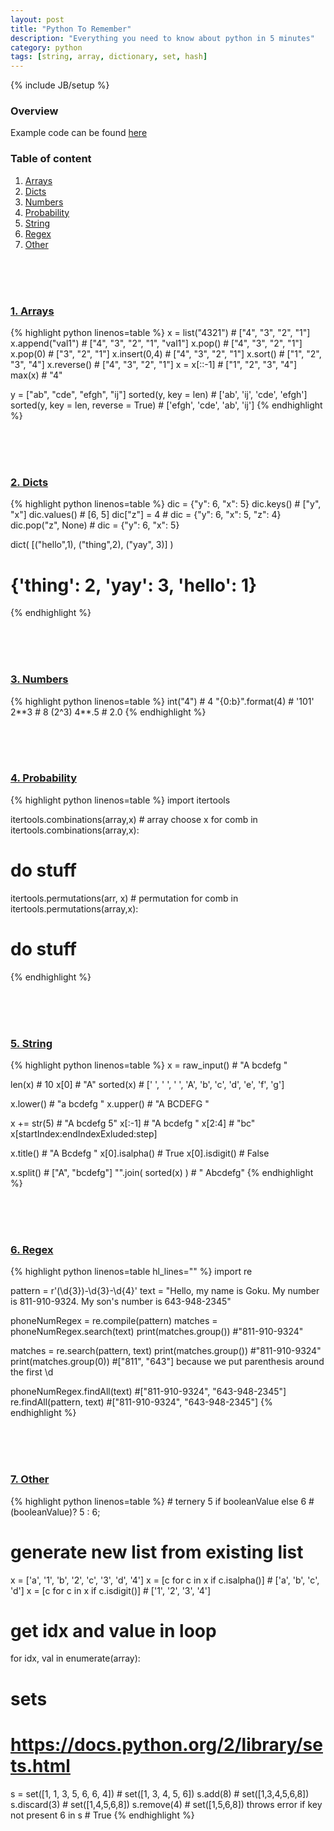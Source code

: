 ```yaml
---
layout: post
title: "Python To Remember"
description: "Everything you need to know about python in 5 minutes"
category: python
tags: [string, array, dictionary, set, hash]
---
```

{% include JB/setup %}

<h3><a name="table-of-content"></a>Overview</h3>

Example code can be found [here](https://github.com/GabrielGhe/CoderbyteChallenges)

### Table of content ###
1.  [Arrays](#arrays)
2.  [Dicts](#dict)
3.  [Numbers](#numbers)
4.  [Probability](#probability)
5.  [String](#string)
6.  [Regex](#regex)
7.  [Other](#other)


<!-- 
#########################################
#
#   Arrays
#
#########################################
-->
<br /><br /><br />
<h3><a name="arrays"></a><a href="">1. Arrays</a></h3>
<!-- Code _______________________________________-->
{% highlight python linenos=table  %}
x = list("4321")  # ["4", "3", "2", "1"]
x.append("val1")  # ["4", "3", "2", "1", "val1"]
x.pop()           # ["4", "3", "2", "1"]
x.pop(0)          # ["3", "2", "1"]
x.insert(0,4)     # ["4", "3", "2", "1"]
x.sort()          # ["1", "2", "3", "4"]
x.reverse()       # ["4", "3", "2", "1"]
x = x[::-1]       # ["1", "2", "3", "4"]
max(x)            # "4"

y = ["ab", "cde", "efgh", "ij"]
sorted(y, key = len)    # ['ab', 'ij', 'cde', 'efgh']
sorted(y, key = len, reverse = True)  # ['efgh', 'cde', 'ab', 'ij']
{% endhighlight %}
<!-- /Code ^^^^^^^^^^^^^^^^^^^^^^^^^^^^^^^^^^^^^^-->

<!-- 
#########################################
#
#   Dicts
#
#########################################
-->
<br /><br /><br />
<h3><a name="dicts"></a><a href="">2. Dicts</a></h3>
<!-- Code _______________________________________-->
{% highlight python linenos=table  %}
dic = {"y": 6, "x": 5}
dic.keys()         # ["y", "x"]
dic.values()       # [6, 5]
dic["z"] = 4       # dic = {"y": 6, "x": 5, "z": 4}
dic.pop("z", None) # dic = {"y": 6, "x": 5}

dict( [("hello",1), ("thing",2), ("yay", 3)] )
# {'thing': 2, 'yay': 3, 'hello': 1} 
{% endhighlight %}
<!-- /Code ^^^^^^^^^^^^^^^^^^^^^^^^^^^^^^^^^^^^^^-->

<!-- 
#########################################
#
#   Numbers
#
#########################################
-->
<br /><br /><br />
<h3><a name="numbers"></a><a href="">3. Numbers</a></h3>
<!-- Code _______________________________________-->
{% highlight python linenos=table  %}
int("4")          # 4
"{0:b}".format(4) # '101'
2**3              # 8 (2^3)
4**.5             # 2.0
{% endhighlight %}
<!-- /Code ^^^^^^^^^^^^^^^^^^^^^^^^^^^^^^^^^^^^^^-->

<!-- 
#########################################
#
#   Probability
#
#########################################
-->
<br /><br /><br />
<h3><a name="probability"></a><a href="">4. Probability</a></h3>
<!-- Code _______________________________________-->
{% highlight python linenos=table  %}
import itertools

itertools.combinations(array,x)  # array choose x
for comb in itertools.combinations(array,x):
  # do stuff
  
itertools.permutations(arr, x)   # permutation
for comb in itertools.permutations(array,x):
  # do stuff
{% endhighlight %}
<!-- /Code ^^^^^^^^^^^^^^^^^^^^^^^^^^^^^^^^^^^^^^-->

<!-- 
#########################################
#
#   String
#
#########################################
-->
<br /><br /><br />
<h3><a name="string"></a><a href="">5. String</a></h3>
<!-- Code _______________________________________-->
{% highlight python linenos=table  %}
x = raw_input()  # "A bcdefg  "

len(x)      # 10
x[0]        # "A"
sorted(x)   # [' ', ' ', ' ', 'A', 'b', 'c', 'd', 'e', 'f', 'g']

x.lower()   # "a bcdefg  "
x.upper()   # "A BCDEFG  "

x += str(5) # "A bcdefg  5"
x[:-1]      # "A bcdefg  "
x[2:4]      # "bc"         x[startIndex:endIndexExluded:step]

x.title()       # "A Bcdefg  "
x[0].isalpha()  # True
x[0].isdigit()  # False

x.split()       # ["A", "bcdefg"]
"".join( sorted(x) )  # "   Abcdefg"
{% endhighlight %}
<!-- /Code ^^^^^^^^^^^^^^^^^^^^^^^^^^^^^^^^^^^^^^-->



<!-- 
#########################################
#
#   Regex
#
#########################################
-->
<br /><br /><br />
<h3><a name="regex"></a><a href="">6. Regex</a></h3>
<!-- Code _______________________________________-->
{% highlight python linenos=table hl_lines="" %}
import re

pattern = r'(\d{3})-\d{3}-\d{4}'
text = "Hello, my name is Goku. My number is 811-910-9324. My son's number is 643-948-2345"

phoneNumRegex = re.compile(pattern)
matches = phoneNumRegex.search(text)
print(matches.group())              #"811-910-9324"

matches = re.search(pattern, text)
print(matches.group())              #"811-910-9324"
print(matches.group(0))             #["811", "643"] because we put parenthesis around the first \d

phoneNumRegex.findAll(text)         #["811-910-9324", "643-948-2345"]
re.findAll(pattern, text)           #["811-910-9324", "643-948-2345"]
{% endhighlight %}
<!-- /Code ^^^^^^^^^^^^^^^^^^^^^^^^^^^^^^^^^^^^^^-->


<!-- 
#########################################
#
#   Other
#
#########################################
-->
<br /><br /><br />
<h3><a name="other"></a><a href="">7. Other</a></h3>
<!-- Code _______________________________________-->
{% highlight python linenos=table  %}
# ternery
5 if booleanValue else 6  # (booleanValue)? 5 : 6;

# generate new list from existing list
x = ['a', '1', 'b', '2', 'c', '3', 'd', '4']
x = [c for c in x if c.isalpha()]   # ['a', 'b', 'c', 'd']
x = [c for c in x if c.isdigit()]   # ['1', '2', '3', '4']

# get idx and value in loop
for idx, val in enumerate(array):

# sets
# https://docs.python.org/2/library/sets.html
s = set([1, 1, 3, 5, 6, 6, 4])      # set([1, 3, 4, 5, 6])
s.add(8)                            # set([1,3,4,5,6,8])
s.discard(3)                        # set([1,4,5,6,8])
s.remove(4)                         # set([1,5,6,8]) throws error if key not present
6 in s                              # True
{% endhighlight %}
<!-- /Code ^^^^^^^^^^^^^^^^^^^^^^^^^^^^^^^^^^^^^^-->